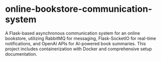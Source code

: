 # online-bookstore-communication-system
A Flask-based asynchronous communication system for an online bookstore, utilizing RabbitMQ for messaging, Flask-SocketIO for real-time notifications, and OpenAI APIs for AI-powered book summaries. This project includes containerization with Docker and comprehensive setup documentation.
